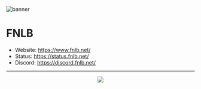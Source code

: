 
![banner](https://github.com/FNLB-Project/.github/assets/57068341/dc2b1416-bef5-4d15-b893-2211b442755a)


# FNLB
- Website: https://www.fnlb.net/
- Status: https://status.fnlb.net/
- Discord: https://discord.fnlb.net/
<hr />
<p align="center">
<a href="https://discord.fnlb.net/"><img src="https://discord.com/api/guilds/1106879710744543303/widget.png?style=banner2"></a>
</p>
